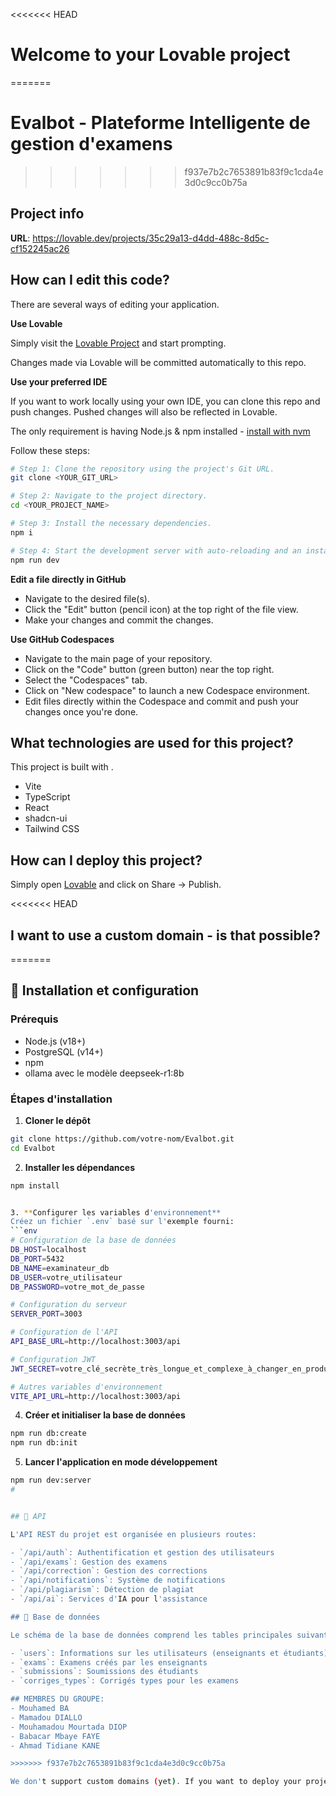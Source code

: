<<<<<<< HEAD
# Welcome to your Lovable project
=======
# Evalbot - Plateforme Intelligente de gestion d'examens 
>>>>>>> f937e7b2c7653891b83f9c1cda4e3d0c9cc0b75a

## Project info

**URL**: https://lovable.dev/projects/35c29a13-d4dd-488c-8d5c-cf152245ac26

## How can I edit this code?

There are several ways of editing your application.

**Use Lovable**

Simply visit the [Lovable Project](https://lovable.dev/projects/35c29a13-d4dd-488c-8d5c-cf152245ac26) and start prompting.

Changes made via Lovable will be committed automatically to this repo.

**Use your preferred IDE**

If you want to work locally using your own IDE, you can clone this repo and push changes. Pushed changes will also be reflected in Lovable.

The only requirement is having Node.js & npm installed - [install with nvm](https://github.com/nvm-sh/nvm#installing-and-updating)

Follow these steps:

```sh
# Step 1: Clone the repository using the project's Git URL.
git clone <YOUR_GIT_URL>

# Step 2: Navigate to the project directory.
cd <YOUR_PROJECT_NAME>

# Step 3: Install the necessary dependencies.
npm i

# Step 4: Start the development server with auto-reloading and an instant preview.
npm run dev
```

**Edit a file directly in GitHub**

- Navigate to the desired file(s).
- Click the "Edit" button (pencil icon) at the top right of the file view.
- Make your changes and commit the changes.

**Use GitHub Codespaces**

- Navigate to the main page of your repository.
- Click on the "Code" button (green button) near the top right.
- Select the "Codespaces" tab.
- Click on "New codespace" to launch a new Codespace environment.
- Edit files directly within the Codespace and commit and push your changes once you're done.

## What technologies are used for this project?

This project is built with .

- Vite
- TypeScript
- React
- shadcn-ui
- Tailwind CSS

## How can I deploy this project?

Simply open [Lovable](https://lovable.dev/projects/35c29a13-d4dd-488c-8d5c-cf152245ac26) and click on Share -> Publish.

<<<<<<< HEAD
## I want to use a custom domain - is that possible?
=======
## 🚀 Installation et configuration

### Prérequis
- Node.js (v18+)
- PostgreSQL (v14+)
- npm 
- ollama avec le modèle deepseek-r1:8b
### Étapes d'installation

1. **Cloner le dépôt**
```bash
git clone https://github.com/votre-nom/Evalbot.git
cd Evalbot
```

2. **Installer les dépendances**
```bash
npm install


3. **Configurer les variables d'environnement**
Créez un fichier `.env` basé sur l'exemple fourni:
```env
# Configuration de la base de données
DB_HOST=localhost
DB_PORT=5432
DB_NAME=examinateur_db
DB_USER=votre_utilisateur
DB_PASSWORD=votre_mot_de_passe

# Configuration du serveur
SERVER_PORT=3003

# Configuration de l'API
API_BASE_URL=http://localhost:3003/api

# Configuration JWT
JWT_SECRET=votre_clé_secrète_très_longue_et_complexe_à_changer_en_production

# Autres variables d'environnement
VITE_API_URL=http://localhost:3003/api


```

4. **Créer et initialiser la base de données**
```bash
npm run db:create
npm run db:init

```

5. **Lancer l'application en mode développement**
```bash
npm run dev:server
#


## 🔌 API

L'API REST du projet est organisée en plusieurs routes:

- `/api/auth`: Authentification et gestion des utilisateurs
- `/api/exams`: Gestion des examens
- `/api/correction`: Gestion des corrections
- `/api/notifications`: Système de notifications
- `/api/plagiarism`: Détection de plagiat
- `/api/ai`: Services d'IA pour l'assistance

## 💾 Base de données

Le schéma de la base de données comprend les tables principales suivantes:

- `users`: Informations sur les utilisateurs (enseignants et étudiants)
- `exams`: Examens créés par les enseignants
- `submissions`: Soumissions des étudiants
- `corriges_types`: Corrigés types pour les examens

## MEMBRES DU GROUPE:
- Mouhamed BA
- Mamadou DIALLO
- Mouhamadou Mourtada DIOP
- Babacar Mbaye FAYE
- Ahmad Tidiane KANE

>>>>>>> f937e7b2c7653891b83f9c1cda4e3d0c9cc0b75a

We don't support custom domains (yet). If you want to deploy your project under your own domain then we recommend using Netlify. Visit our docs for more details: [Custom domains](https://docs.lovable.dev/tips-tricks/custom-domain/)
